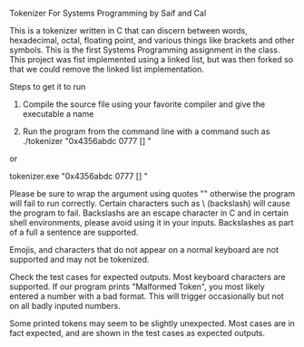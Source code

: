Tokenizer For Systems Programming by Saif and Cal

This is a tokenizer written in C that can discern between words, hexadecimal, octal, floating point, and various things like brackets and other symbols. This is the first Systems Programming assignment in the class. This project was fist implemented using a linked list, but was then forked so that we could remove the linked list implementation. 

Steps to get it to run

1) Compile the source file using your favorite compiler and give the executable a name

2) Run the program from the command line with a command such as ./tokenizer "0x4356abdc 0777 [] "

or

tokenizer.exe "0x4356abdc 0777 [] "

Please be sure to wrap the argument using quotes "" otherwise the program will fail to run correctly. Certain characters such as \ (backslash) will cause the program to fail. Backslashs are an escape character in C and in certain shell environments, please avoid using it in your inputs. Backslashes as part of a full a sentence are supported.

Emojis, and characters that do not appear on a normal keyboard are not supported and may not be tokenized.

Check the test cases for expected outputs. Most keyboard characters are supported. If our program prints "Malformed Token", you most likely entered a number with a bad format. This will trigger occasionally but not on all badly inputed numbers. 

Some printed tokens may seem to be slightly unexpected. Most cases are in fact expected, and are shown in the test cases as expected outputs.
